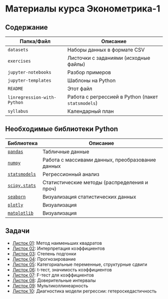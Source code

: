 # Материалы курса Эконометрика-1

## Содержание

| Папка/Файл |Описание|
|-|-|
|`datasets`| Наборы данных в формате CSV|
|`exercises`|Листочки с заданиями (исходные файлы)|
|`jupyter-notebooks`|Разбор примеров|
|`jupyter-templates`|Шаблоны на Python|
|`README`|Этот файл|
|`linregression-with-Python`|Работа с регрессией в Python (пакет `statsmodels`)|
|`syllabus`|Календарный план|

## Необходимые библиотеки Python

|Библиотека|Описание|
|-|-|
|[`pandas`](https://pandas.pydata.org)|Табличные данные|
|[`numpy`](https://numpy.org)|Работа с массивами данных, преобразование данных|
|[`statsmodels`](https://www.statsmodels.org/stable/index.html)|Регрессионный анализ|
|[`scipy.stats`](https://docs.scipy.org/doc/scipy/reference/stats.html)|Статистические методы (распределения и проч)|
|[`seaborn`](https://seaborn.pydata.org)|Визуализация статистических данных|
|[`plotly`](https://plotly.com/python/)|Визуализация|
|[`matplotlib`](https://matplotlib.org)|Визуализация|

## Задачи

- [Листок 01](https://nbviewer.org/github/artamonoff/econometrica/blob/main/econometrica-1/exercises/list01-OLS.html): Метод наименьших квадратов
- [Листок 02](https://nbviewer.org/github/artamonoff/econometrica/blob/main/econometrica-1/exercises/list02-coefs.html): Интерпретация коэффициентов
- [Листок 03](https://nbviewer.org/github/artamonoff/econometrica/blob/main/econometrica-1/exercises/list03-goodness-of-fit.html): Степень подгонки
- [Листок 04](https://nbviewer.org/github/artamonoff/econometrica/blob/main/econometrica-1/exercises/list04-prediction.html): Прогнозирование
- [Листок 05](https://nbviewer.org/github/artamonoff/econometrica/blob/main/econometrica-1/exercises/list05-specification.html): Категориальные переменные, структурные сдвиги
- [Листок 06](https://nbviewer.org/github/artamonoff/econometrica/blob/main/econometrica-1/exercises/list06-t-test.html): t-тест, значимость коэффициентов
- [Листок 07](https://nbviewer.org/github/artamonoff/econometrica/blob/main/econometrica-1/exercises/list07-F-test.html): F-тест для коэффициентов
- [Листок 08](https://nbviewer.org/github/artamonoff/econometrica/blob/main/econometrica-1/exercises/list08-ci.html): Доверительные интервалы
- [Листок 09](https://nbviewer.org/github/artamonoff/econometrica/blob/main/econometrica-1/exercises/list09-multicollinearity.html): Мультиколлинеарность
- [Листок 10](https://nbviewer.org/github/artamonoff/econometrica/blob/main/econometrica-1/exercises/list10-diagnostic-het.html): Диагностика модели регрессии: гетероскедастичность
